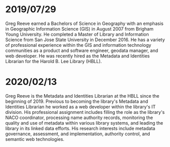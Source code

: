 # 2019/07/29

Greg Reeve earned a Bachelors of Science in Geography with an emphasis in Geographic Information Science (GIS) in August 2007 from Brigham Young University. He completed a Master of Library and Information Science from San Jose State University in December 2016. He has a variety of professional experience within the GIS and information technology communities as a product and software engineer, geodata manager, and web developer. He was recently hired as the Metadata and Identities Librarian for the Harold B. Lee Library (HBLL). 

# 2020/02/13

Greg Reeve is the Metadata and Identities Librarian at the HBLL since the beginning of 2019. Previous to becoming the library's Metadata and Identities Librarian he worked as a web developer within the library's IT division. His professional assignment includes filling the role as the library's NACO coordinator, processing name authority records, monitoring the quality and use of metadata within various library systems, and leading the library in its linked data efforts. His research interests include metadata governance, assessment, and implementation, authority control, and semantic web technologies.

